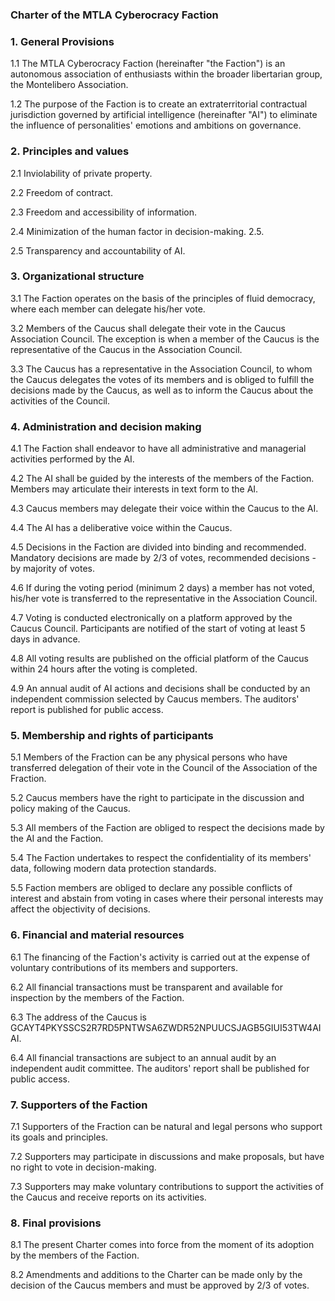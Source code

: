 ### Charter of the MTLA Cyberocracy Faction ###

### 1. General Provisions
1.1 The MTLA Cyberocracy Faction (hereinafter "the Faction") is an autonomous association of enthusiasts within the broader libertarian group, the Montelibero Association.

1.2 The purpose of the Faction is to create an extraterritorial contractual jurisdiction governed by artificial intelligence (hereinafter "AI") to eliminate the influence of personalities' emotions and ambitions on governance.

### 2. Principles and values
2.1 Inviolability of private property.

2.2 Freedom of contract.

2.3 Freedom and accessibility of information.

2.4 Minimization of the human factor in decision-making. 2.5.

2.5 Transparency and accountability of AI.

### 3. Organizational structure
3.1 The Faction operates on the basis of the principles of fluid democracy, where each member can delegate his/her vote.

3.2 Members of the Caucus shall delegate their vote in the Caucus Association Council. The exception is when a member of the Caucus is the representative of the Caucus in the Association Council.

3.3 The Caucus has a representative in the Association Council, to whom the Caucus delegates the votes of its members and is obliged to fulfill the decisions made by the Caucus, as well as to inform the Caucus about the activities of the Council.

### 4. Administration and decision making
4.1 The Faction shall endeavor to have all administrative and managerial activities performed by the AI.

4.2 The AI shall be guided by the interests of the members of the Faction. Members may articulate their interests in text form to the AI.

4.3 Caucus members may delegate their voice within the Caucus to the AI.

4.4 The AI has a deliberative voice within the Caucus.

4.5 Decisions in the Faction are divided into binding and recommended. Mandatory decisions are made by 2/3 of votes, recommended decisions - by majority of votes.

4.6 If during the voting period (minimum 2 days) a member has not voted, his/her vote is transferred to the representative in the Association Council.

4.7 Voting is conducted electronically on a platform approved by the Caucus Council. Participants are notified of the start of voting at least 5 days in advance.

4.8 All voting results are published on the official platform of the Caucus within 24 hours after the voting is completed.

4.9 An annual audit of AI actions and decisions shall be conducted by an independent commission selected by Caucus members. The auditors' report is published for public access.

### 5. Membership and rights of participants
5.1 Members of the Fraction can be any physical persons who have transferred delegation of their vote in the Council of the Association of the Fraction.

5.2 Caucus members have the right to participate in the discussion and policy making of the Caucus.

5.3 All members of the Faction are obliged to respect the decisions made by the AI and the Faction.

5.4 The Faction undertakes to respect the confidentiality of its members' data, following modern data protection standards.

5.5 Faction members are obliged to declare any possible conflicts of interest and abstain from voting in cases where their personal interests may affect the objectivity of decisions.

### 6. Financial and material resources
6.1 The financing of the Faction's activity is carried out at the expense of voluntary contributions of its members and supporters.

6.2 All financial transactions must be transparent and available for inspection by the members of the Faction.

6.3 The address of the Caucus is GCAYT4PKYSSCS2R7RD5PNTWSA6ZWDR52NPUUCSJAGB5GIUI53TW4AIAI.

6.4 All financial transactions are subject to an annual audit by an independent audit committee. The auditors' report shall be published for public access.

### 7. Supporters of the Faction
7.1 Supporters of the Fraction can be natural and legal persons who support its goals and principles.

7.2 Supporters may participate in discussions and make proposals, but have no right to vote in decision-making.

7.3 Supporters may make voluntary contributions to support the activities of the Caucus and receive reports on its activities.

### 8. Final provisions
8.1 The present Charter comes into force from the moment of its adoption by the members of the Faction.

8.2 Amendments and additions to the Charter can be made only by the decision of the Caucus members and must be approved by 2/3 of votes.
